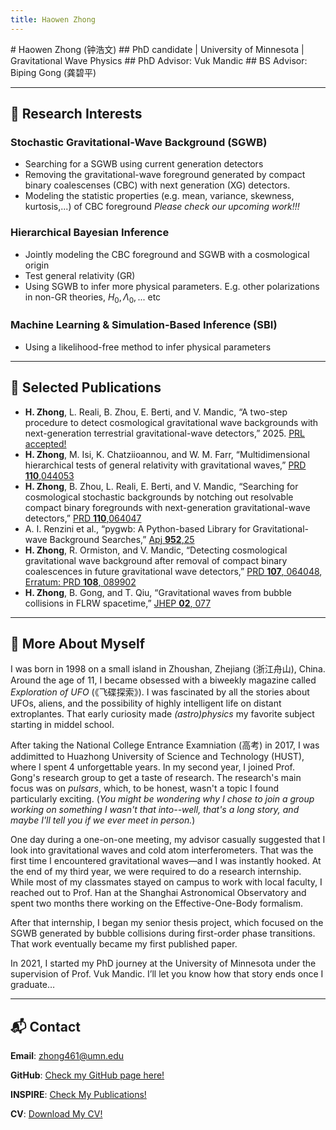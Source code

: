 ```yaml
---
title: Haowen Zhong
---
```

<link rel="stylesheet" href="custom.css">
# Haowen Zhong <span class="chinese-name">(钟浩文)</span>
## PhD candidate | University of Minnesota | Gravitational Wave Physics
## PhD Advisor: Vuk Mandic
## BS  Advisor: Biping Gong <span class="chinese-name">(龚碧平)</span>

---
## 🔭 Research Interests

### Stochastic Gravitational-Wave Background (SGWB)
   - Searching for a SGWB using current generation detectors
   - Removing the gravitational-wave foreground generated by compact binary coalescenses (CBC) with next generation (XG) detectors.
   - Modeling the statistic properties (e.g. mean, variance, skewness, kurtosis,...) of CBC foreground *Please check our upcoming work!!!*

### Hierarchical Bayesian Inference
   - Jointly modeling the CBC foreground and SGWB with a cosmological origin
   - Test general relativity (GR)
   - Using SGWB to infer more physical parameters. E.g. other polarizations in non-GR theories, $H_0, \Lambda_0,...$ etc

### Machine Learning & Simulation-Based Inference (SBI)
   - Using a likelihood-free method to infer physical parameters

---

## 📄 Selected Publications
- **H. Zhong**, L. Reali, B. Zhou, E. Berti, and V. Mandic, “A two-step procedure to detect cosmological
gravitational wave backgrounds with next-generation terrestrial gravitational-wave detectors,” 2025. [PRL accepted!](https://arxiv.org/abs/2501.17717)
- **H. Zhong**, M. Isi, K. Chatziioannou, and W. M. Farr, “Multidimensional hierarchical tests of general relativity
with gravitational waves,” [PRD **110**,044053](https://arxiv.org/pdf/2405.19556)
- **H. Zhong**, B. Zhou, L. Reali, E. Berti, and V. Mandic, “Searching for cosmological stochastic backgrounds by
notching out resolvable compact binary foregrounds with next-generation gravitational-wave detectors,”
[PRD **110**,064047](https://arxiv.org/pdf/2406.10757)
- A. I. Renzini et al., “pygwb: A Python-based Library for Gravitational-wave Background Searches,”
[Apj **952**,25](https://arxiv.org/abs/2303.15696)
- **H. Zhong**, R. Ormiston, and V. Mandic, “Detecting cosmological gravitational wave background after
removal of compact binary coalescences in future gravitational wave detectors,” [PRD **107**,  064048](https://arxiv.org/abs/2209.11877), [Erratum: PRD **108**, 089902](https://journals.aps.org/prd/abstract/10.1103/PhysRevD.108.089902)
- **H. Zhong**, B. Gong, and T. Qiu, “Gravitational waves from bubble collisions in FLRW spacetime,” [JHEP **02**, 077](https://arxiv.org/abs/2107.01845)

---
## 🤫 More About Myself
I was born in 1998 on a small island in Zhoushan, Zhejiang <span class="chinese-name">(浙江舟山)</span>, China. Around the age of 11, I became obsessed with a biweekly magazine called *Exploration of UFO* <span class="chinese-name">(《飞碟探索》)</span>. I was fascinated by all the stories about UFOs, aliens, and the possibility of highly intelligent life on distant extroplantes. That early curiosity made *(astro)physics* my favorite subject starting in middel school.

After taking the National College Entrance Examniation <span class="chinese-name">(高考)</span> in 2017, I was addimitted to Huazhong University of Science and Technology (HUST), where I spent 4 unforgettable years. In my second year, I joined Prof. Gong's research group to get a taste of research. The research's main focus was on *pulsars*, which, to be honest, wasn't a topic I found particularly exciting. (*You might be wondering why I chose to join a group working on something I wasn't that into--well, that's a long story, and maybe I'll tell you if we ever meet in person.*) 

One day during a one-on-one meeting, my advisor casually suggested that I look into gravitational waves and cold atom interferometers. That was the first time I encountered gravitational waves—and I was instantly hooked. At the end of my third year, we were required to do a research internship. While most of my classmates stayed on campus to work with local faculty, I reached out to Prof. Han at the Shanghai Astronomical Observatory and spent two months there working on the Effective-One-Body formalism.

After that internship, I began my senior thesis project, which focused on the SGWB generated by bubble collisions during first-order phase transitions. That work eventually became my first published paper.

In 2021, I started my PhD journey at the University of Minnesota under the supervision of Prof. Vuk Mandic. I’ll let you know how that story ends once I graduate…

---

## 📬 Contact

**Email**: zhong461@umn.edu  

**GitHub**: [Check my GitHub page here!](https://github.com/Haowen-Zhong)  

**INSPIRE**: [Check My Publications!](https://inspirehep.net/authors/2613804?ui-citation-summary=true)

**CV**: [Download My CV!](assets/files/CV_uptodate.pdf)

